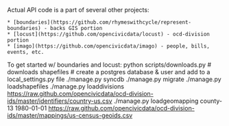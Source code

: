 Actual API code is a part of several other projects:

    * [boundaries](https://github.com/rhymeswithcycle/represent-boundaries) - backs GIS portion
    * [locust](https://github.com/opencivicdata/locust) - ocd-division portion
    * [imago](https://github.com/opencivicdata/imago) - people, bills, events, etc.


To get started w/ boundaries and locust:
    python scripts/downloads.py                 # downloads shapefiles
    # create a postgres database & user and add to a local_settings.py file
    ./manage.py syncdb
    ./manage.py migrate
    ./manage.py loadshapefiles
    ./manage.py loaddivisions https://raw.github.com/opencivicdata/ocd-division-ids/master/identifiers/country-us.csv
    ./manage.py loadgeomapping county-13 1980-01-01 https://raw.github.com/opencivicdata/ocd-division-ids/master/mappings/us-census-geoids.csv
